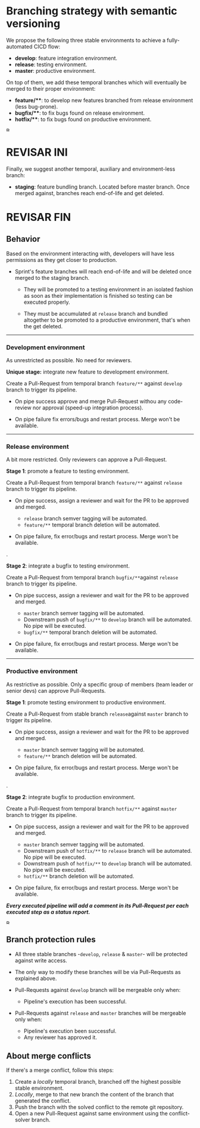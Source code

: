 # Branching strategy with semantic versioning
We propose the following three stable environments to achieve a fully-automated CICD flow:

- **develop**: feature integration environment.
- **release**: testing environment.
- **master**: productive environment.

On top of them, we add these temporal branches which will eventually be merged to their proper environment:

- **feature/\*\***: to develop new features branched from release environment (less bug-prone).
- **bugfix/\*\***: to fix bugs found on release environment.
- **hotfix/\*\***: to fix bugs found on productive environment.


<img src="https://bitbucket.org/cavasinnicolas/gitflow/raw/554702b8f88f43da1b320b97041c45973a41b4ae/imgs/branching_strategy.png" alt="Branching strategy" width="10" height="10;"/>


# REVISAR INI
Finally, we suggest another temporal, auxiliary and environment-less branch:

- **staging**: feature bundling branch. Located before master branch. Once merged against, branches reach end-of-life and get deleted.

# REVISAR FIN

## Behavior

Based on the environment interacting with, developers will have less permissions as they get closer to production.


- Sprint's feature branches will reach end-of-life and will be deleted once merged to the staging branch. 
  
  - They will be promoted to a testing environment in an isolated fashion as soon as their implementation is finished so testing can be executed properly. 
  
  - They must be accumulated at ``release`` branch and bundled altogether to be promoted to a productive environment, that's when
    the get deleted.

---

### Development environment
As unrestricted as possible. No need for reviewers.

**Unique stage:** integrate new feature to development environment.

Create a Pull-Request from temporal branch ``feature/**`` against ``develop`` branch to trigger its pipeline.

- On pipe success approve and merge Pull-Request withou any code-review nor approval (speed-up integration process).

- On pipe failure fix errors/bugs and restart process. Merge won't be available.

---

### Release environment

A bit more restricted. Only reviewers can approve a Pull-Request.


**Stage 1**: promote a feature to testing environment.

Create a Pull-Request from temporal branch ``feature/**`` against ``release`` branch to trigger its pipeline.

- On pipe success, assign a reviewer and wait for the PR to be approved and merged.

    - ``release`` branch semver tagging will be automated.
    - ``feature/**`` temporal branch deletion will be automated.

- On pipe failure, fix error/bugs and restart process. Merge won't be available.

.

**Stage 2**: integrate a bugfix to testing environment.

Create a Pull-Request from temporal branch ``bugfix/**``against ``release`` branch to trigger its pipeline.

- On pipe success, assign a reviewer and wait for the PR to be approved and merged.

    - ``master`` branch semver tagging will be automated.
    - Downstream push of ``bugfix/**`` to ``develop`` branch will be automated. No pipe will be executed.
    - ``bugfix/**`` temporal branch deletion will be automated.

- On pipe failure, fix error/bugs and restart process. Merge won't be available.

--- 

### Productive environment

As restrictive as possible. Only a specific group of members (team leader or senior devs) can approve Pull-Requests.


**Stage 1**: promote testing environment to productive environment.

Create a Pull-Request from stable branch ``release``against ``master`` branch to trigger its pipeline.

- On pipe success, assign a reviewer and wait for the PR to be approved and merged.

    - ``master`` branch semver tagging will be automated.
    - ``feature/**`` branch deletion will be automated.

- On pipe failure, fix error/bugs and restart process. Merge won't be available.

.

**Stage 2**: integrate bugfix to production environment.

Create a Pull-Request from temporal branch ``hotfix/**`` against ``master`` branch to trigger its pipeline.

- On pipe success, assign a reviewer and wait for the PR to be approved and merged.

    - ``master`` branch semver tagging will be automated.
    - Downstream push of ``hotfix/**`` to ``release`` branch will be automated. No pipe will be executed.
    - Downstream push of ``hotfix/**`` to ``develop`` branch will be automated. No pipe will be executed.
    - ``hotfix/**`` branch deletion will be automated.

- On pipe failure, fix error/bugs and restart process. Merge won't be available.

***Every executed pipeline will add a comment in its Pull-Request per each executed step as a status report.***

<img src="https://bitbucket.org/cavasinnicolas/gitflow/raw/554702b8f88f43da1b320b97041c45973a41b4ae/imgs/branching_strategy-timeline.png" alt="Branching strategy timeline" width="10" height="10;"/>


## Branch protection rules
 
- All three stable branches -``develop``, ``release`` & ``master``- will be protected against write access. 
- The only way to modify these branches will be via Pull-Requests as explained above.
- Pull-Requests against ``develop`` branch will be mergeable only when: 

    - Pipeline's execution has been successful.
  
- Pull-Requests against ``release`` and ``master`` branches will be mergeable only when:
    
    - Pipeline's execution been successful.
    - Any reviewer has approved it.

## About merge conflicts

If there's a merge conflict, follow this steps:

1. Create a *locally* temporal branch, branched off the highest possible stable environment.
2. *Locally*, merge to that new branch the content of the branch that generated the conflict.
3. Push the branch with the solved conflict to the remote git repository.
4. Open a new Pull-Request against same environment using the conflict-solver branch.
